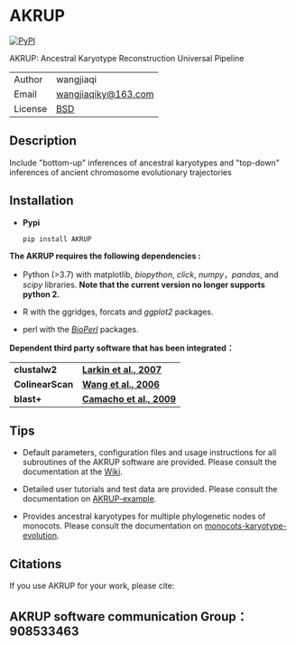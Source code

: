 # AKRUP

[![PyPI](https://img.shields.io/pypi/v/AKRUP)](https://pypi.org/project/AKRUP/)

AKRUP: Ancestral Karyotype Reconstruction Universal Pipeline

|         |                                                 |
| ------- | ----------------------------------------------- |
| Author  | wangjiaqi                                        |
| Email   | <wangjiaqiky@163.com>                           |
| License | [BSD](http://creativecommons.org/licenses/BSD/) |

## Description

Include "bottom-up" inferences of ancestral karyotypes and "top-down" inferences of ancient chromosome evolutionary trajectories



## Installation

+ **Pypi**

  ~~~
  pip install AKRUP
  ~~~



**The AKRUP requires the following dependencies :**

- Python (>3.7) with matplotlib, *biopython*, *click*,  *numpy*，*pandas*, and *scipy* libraries.
  **Note that the current version no longer supports python 2.**

- R with the ggridges, forcats and *ggplot2* packages.

- perl with the *[BioPerl](https://metacpan.org/pod/BioPerl)*  packages.

  

**Dependent third party software that has been integrated：**

|         |                                                 |
| ------- | ----------------------------------------------- |
|  **clustalw2**  | **[Larkin et al., 2007](https://academic.oup.com/bioinformatics/article/23/21/2947/371686)**  |
| **ColinearScan** | **[Wang et al., 2006](https://bmcbioinformatics.biomedcentral.com/articles/10.1186/1471-2105-7-447)** |
|    **blast+**    | **[Camacho et al., 2009](https://bmcbioinformatics.biomedcentral.com/articles/10.1186/1471-2105-10-421)** |



## Tips

+ Default parameters, configuration files and usage instructions for all subroutines of the AKRUP software are provided. Please consult the documentation at the [Wiki](https://github.com/Genome-structure-evolution-analysis/AKRUP/wiki).

+ Detailed user tutorials and test data are provided. Please consult the documentation on [AKRUP-example](https://github.com/Genome-structure-evolution-analysis/AKRUP-example).

+ Provides ancestral karyotypes for multiple phylogenetic nodes of monocots. Please consult the documentation on [monocots-karyotype-evolution](https://github.com/Genome-structure-evolution-analysis/monocots-karyotype-evolution).

  

## Citations

If you use AKRUP for  your work, please cite:

## AKRUP software communication Group：908533463

